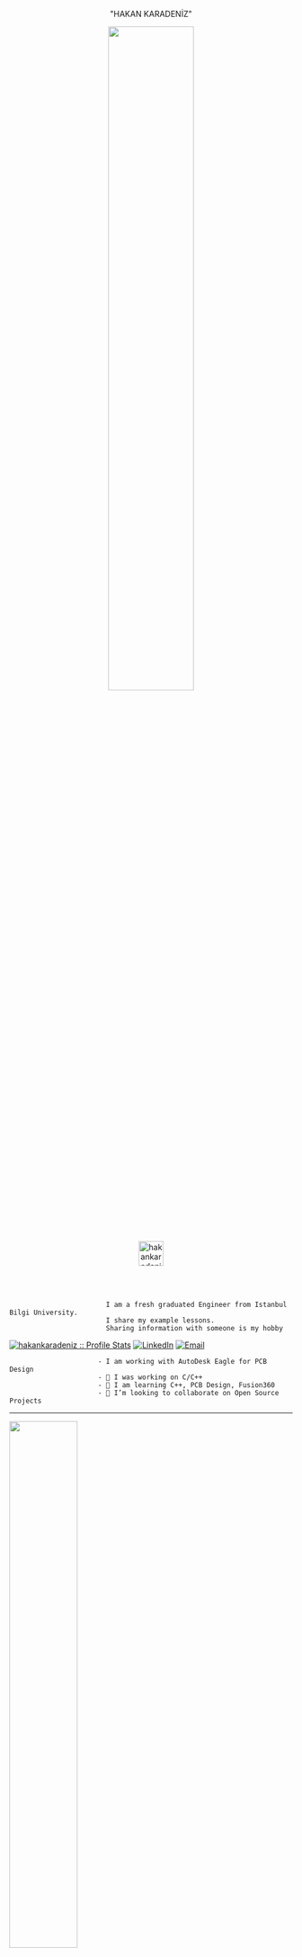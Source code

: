 
<p align="center">
                             "HAKAN KARADENİZ"
                              <p>                                             

<p align="center">
<img src="https://c4.wallpaperflare.com/wallpaper/821/34/358/circuits-city-cpu-skyscraper-wallpaper-preview.jpg" width="55%">
</p>

<p align="center">
<a href="https://hakankaradeniz.github.io/" target="_blank"><img src="https://icon-library.com/images/icon-website-png/icon-website-png-0.jpg" alt="hakankaradeniz" width="44px">

  </a>
</p>

<br />
<br />

                            I am a fresh graduated Engineer from Istanbul Bilgi University.
                            I share my example lessons.
                            Sharing information with someone is my hobby 
<p align="center">

<a href="https://github.com/hakankaradeniz" target="_blank"><img src="https://komarev.com/ghpvc/?username=hakankaradeniz&color=orange" alt="hakankaradeniz :: Profile Stats"></a>
<a href="https://www.linkedin.com/in/karadenizhakan/" target="_blank"><img alt="LinkedIn" src="https://img.shields.io/badge/LinkedIn-@hakankaradeniz-blue?style=flat&logo=linkedin"></a>
<a href="mailto:hakan.karadeniz@outlook.com" target="_blank"><img alt="Email" src="https://img.shields.io/badge/Email-hakan.karadeniz@gmail.com-yellowgreen?style=flat&logo=gmail"></a>
</p>


                          - I am working with AutoDesk Eagle for PCB Design 
                          - 🔭 I was working on C/C++ 
                          - 🌱 I am learning C++, PCB Design, Fusion360 
                          - 👯 I’m looking to collaborate on Open Source Projects



-----------------------------

<img width="49%" src=""> 


